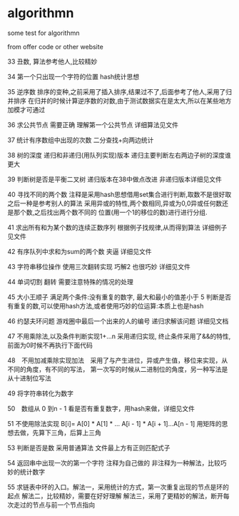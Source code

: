 # algorithmn
some  test for algorithmn 

from offer code  or other website


33 丑数, 算法参考他人,比较精妙

34 第一个只出现一个字符的位置  hash统计思想 

35 逆序数 排序的变种,之前采用了插入排序,结果过不了,后面参考了他人,采用了归并排序 
          在归并的时候计算逆序数的对数,由于测试数据实在是太大,所以在某些地方加模才可通过 

36 求公共节点 需要正确 理解第一个公共节点 详细算法见文件 

37 统计有序数组中出现的次数 二分查找+向两边统计

38 树的深度 递归和非递归(用队列实现)版本 递归主要判断左右两边子树的深度谁更大

39 判断树是否是平衡二叉树 递归版本在38中做点改进 非递归版本详细见文件

40 寻找不同的两个数 注释是采用hash思想借用set集合进行判断,取数不是很好取 之后一种是参考别人的算法
                    采用异或的特性,两个数相同,异或为0,0异或任何数还是那个数,之后找出两个数不同的
		    位置(用一个1的移位的数)进行进行分组.


41 求出所有和为某个数的连续正数序列  根据例子找规律,从而得到算法  详细例子见文件 

42 有序队列中求和为sum的两个数  夹逼 详细见文件 

43 字符串移位操作 使用三次翻转实现 巧解2 也很巧妙 详细见文件 

44 单词切割 翻转 需要注意特殊的情况的处理

45 大小王顺子  满足两个条件:没有重复的数字, 最大和最小的值差小于 5
               判断是否有重复的数,可以使用hash方法,或者使用巧妙的位运算:本质上也是hash

46 约瑟夫环问题 游戏圈中最后一个出来的人的编号 递归求解该问题 详细见文档

47 不用乘除法,以及条件判断实现1+...n  采用递归实现, 终止条件采用了&&的特性,前面为0时候不再执行下面代码

48　不用加减乘除实现加法　采用了与产生进位，异或产生值，移位来实现，从不同的角度，有不同的写法，
			第一次写的时候从二进制位的角度，另一种写法是从十进制位写法

49  将字符串转化为数字

50　数组从 0 到n - 1 看是否有重复数字，用hash来做，详细见文件

51  不使用除法实现 B[i]= A[0] * A[1] * ... A[i - 1] * A[i + 1]...A[n - 1] 
    用矩阵的思想去做，先算下三角，后算上三角
 



53 判断是否是数  采用普通算法  文件最上方有正则匹配式子

54 返回串中出现一次的第一个字符 注释为自己做的 非注释为一种解法，比较巧妙的统计数字

55 求链表中环的入口。解法一，采用统计的方式，第一次重复出现的节点是环的起点
                     解法二，比较精妙，需要在好好理解
		     解法三，采用了更精妙的解法，断开每次走过的节点与前一个节点指向













